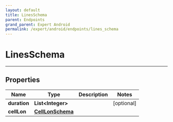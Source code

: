 ```yaml
---
layout: default
title: LinesSchema
parent: Endpoints
grand_parent: Expert Android
permalink: /expert/android/endpoints/lines_schema
---
```


# LinesSchema

---

## Properties

| Name | Type | Description | Notes
| ------------ | ------------- | ------------- | -------------
**duration** | **List&lt;Integer&gt;** |  |  [optional]
**cellLon** | [**CellLonSchema**](/navitia_sdk_docs/expert/android/endpoints/cell_lon_schema) |  | 



